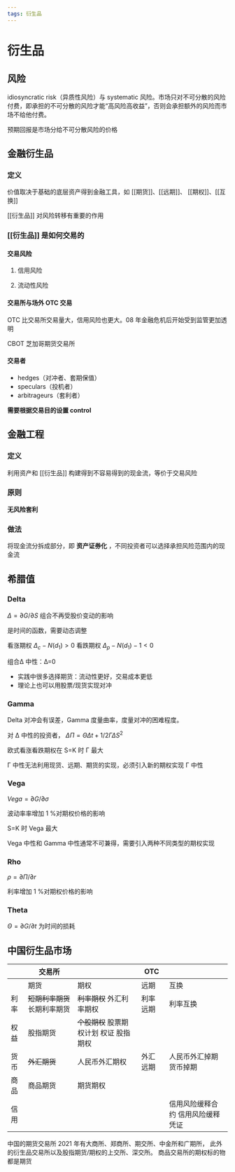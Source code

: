```yaml
---
tags: 衍生品
---
```

# 衍生品
## 风险

idiosyncratic risk（异质性风险）与 systematic 风险。市场只对不可分散的风险付费，即承担的不可分散的风险才能“高风险高收益”，否则会承担额外的风险而市场不给他付费。

预期回报是市场分给不可分散风险的价格

## 金融衍生品

### 定义

价值取决于基础的底层资产得到金融工具，如 [[期货]]、[[远期]]、 [[期权]]、[[互换]]

[[衍生品]] 对风险转移有重要的作用

### [[衍生品]] 是如何交易的

#### 交易风险

1.  信用风险

2.  流动性风险

#### 交易所与场外 OTC 交易

OTC 比交易所交易量大，信用风险也更大。08 年金融危机后开始受到监管更加透明

CBOT 芝加哥期货交易所

#### 交易者

-   hedges（对冲者、套期保值）
-   speculars（投机者）
-   arbitrageurs（套利者）

**需要根据交易目的设置 control**

## 金融工程

### 定义

利用资产和 [[衍生品]] 构建得到不容易得到的现金流，等价于交易风险

### 原则

**无风险套利**

### 做法

将现金流分拆成部分，即 **资产证券化** ，不同投资者可以选择承担风险范围内的现金流

## 希腊值

### Delta

$\Delta = \partial G/ \partial S$ 组合不再受股价变动的影响

是时间的函数，需要动态调整

看涨期权 $\Delta_c-N(d_1)>0$ 看跌期权 $\Delta_p-N(d_1)-1<0$

组合&Delta; 中性：&Delta;=0

-   实践中很多选择期货：流动性更好，交易成本更低
-   理论上也可以用股票/现货实现对冲

### Gamma

Delta 对冲会有误差，Gamma 度量曲率，度量对冲的困难程度。

对 &Delta; 中性的投资者， $\Delta \Pi = \Theta \Delta t + 1/2\Gamma\Delta S^2$

欧式看涨看跌期权在 S=K 时 &Gamma; 最大

&Gamma; 中性无法利用现货、远期、期货的实现，必须引入新的期权实现 &Gamma; 中性

### Vega

$Vega = \partial G/ \partial \sigma$

波动率率增加 1 %对期权价格的影响

S=K 时 Vega 最大

Vega 中性和 Gamma 中性通常不可兼得，需要引入两种不同类型的期权实现

### Rho

$\rho = \partial \Pi/\partial r$

利率增加 1 %对期权价格的影响

### Theta

$\Theta = \partial G/ \partial t$ 为时间的损耗

## 中国衍生品市场

|      | 交易所                        |                                         | OTC      |                                   |
| ---- | ----------------------------- | --------------------------------------- | -------- | --------------------------------- |
|      | 期货                          | 期权                                    | 远期     | 互换                              |
| 利率 | ~~短期利率期货~~ 长期利率期货 | ~~利率期权~~ 外汇利率期权               | 利率远期 | 利率互换                          |
| 权益 | 股指期货                      | ~~个股期权~~ 股票期权计划 权证 股指期权 |          |                                   |
| 货币 | ~~外汇期货~~                  | 人民币外汇期权                          | 外汇远期 | 人民币外汇掉期 货币掉期           |
| 商品 | 商品期货                      | 期货期权                                |          |                                   |
| 信用 |                               |                                         |          | 信用风险缓释合约 信用风险缓释凭证 |

中国的期货交易所 2021 年有大商所、郑商所、期交所、中金所和广期所， 此外的衍生品交易所以及股指期货/期权的上交所、深交所。 商品交易所的期权标的物都是期货
